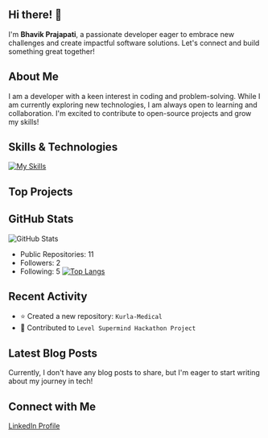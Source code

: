 ## Hi there! 👋

I'm **Bhavik Prajapati**, a passionate developer eager to embrace new challenges and create impactful software solutions. Let's connect and build something great together!

## About Me

I am a developer with a keen interest in coding and problem-solving. While I am currently exploring new technologies, I am always open to learning and collaboration. I'm excited to contribute to open-source projects and grow my skills!

## Skills & Technologies

[![My Skills](https://skillicons.dev/icons?i=git,html,css,react,nodejs,mongodb,express,cpp,github,appwrite,js,linux,mysql,npm,netlify,py,redux,vercel,unreal,tailwind&perline=8)](https://skillicons.dev)

## Top Projects





## GitHub Stats
![GitHub Stats](https://github-readme-stats.vercel.app/api?username=bhavikprajapati&show_icons=true&theme=radical)
- Public Repositories: 11
- Followers: 2
- Following: 5
[![Top Langs](https://github-readme-stats.vercel.app/api/top-langs/?username=BhavikPrajapati&layout=compact&theme=dark)](https://github.com/anuraghazra/github-readme-stats)

## Recent Activity

- ⭐ Created a new repository: `Kurla-Medical`
- 🔄 Contributed to `Level Supermind Hackathon Project`

## Latest Blog Posts

Currently, I don't have any blog posts to share, but I'm eager to start writing about my journey in tech!

## Connect with Me

[LinkedIn Profile](https://www.linkedin.com/in/bhavik-prajapati-001li)
